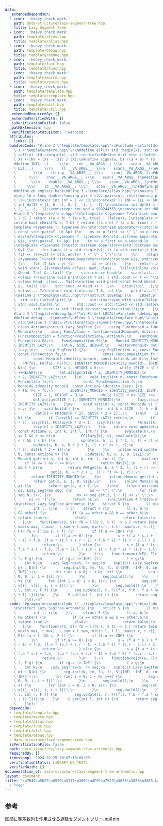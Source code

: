 ```yaml
---
data:
  _extendedDependsOn:
  - icon: ':heavy_check_mark:'
    path: data-structure/lazy-segment-tree.hpp
    title: Lazy Segment Tree
  - icon: ':heavy_check_mark:'
    path: template/alias.hpp
    title: template/alias.hpp
  - icon: ':heavy_check_mark:'
    path: template/debug.hpp
    title: template/debug.hpp
  - icon: ':heavy_check_mark:'
    path: template/func.hpp
    title: template/func.hpp
  - icon: ':heavy_check_mark:'
    path: template/macro.hpp
    title: template/macro.hpp
  - icon: ':heavy_check_mark:'
    path: template/template.hpp
    title: template/template.hpp
  - icon: ':heavy_check_mark:'
    path: template/util.hpp
    title: template/util.hpp
  _extendedRequiredBy: []
  _extendedVerifiedWith: []
  _isVerificationFailed: false
  _pathExtension: hpp
  _verificationStatusIcon: ':warning:'
  attributes:
    links: []
  bundledCode: "#line 2 \"template/template.hpp\"\n#include <bits/stdc++.h>\n#line\
    \ 3 \"template/macro.hpp\"\n\n#define all(x) std::begin(x), std::end(x)\n#define\
    \ rall(x) std::rbegin(x), std::rend(x)\n#define elif else if\n#define updiv(N,\
    \ X) (((N) + (X) - (1)) / (X))\n#define sigma(a, b) ((a + b) * (b - a + 1) / 2)\n\
    #define INT(...)     \\\n    int __VA_ARGS__; \\\n    scan(__VA_ARGS__)\n#define\
    \ LL(...)     \\\n    ll __VA_ARGS__; \\\n    scan(__VA_ARGS__)\n#define STR(...)\
    \        \\\n    string __VA_ARGS__; \\\n    scan(__VA_ARGS__)\n#define CHR(...)\
    \      \\\n    char __VA_ARGS__; \\\n    scan(__VA_ARGS__)\n#define DOU(...) \
    \       \\\n    double __VA_ARGS__; \\\n    scan(__VA_ARGS__)\n#define LD(...)\
    \     \\\n    ld __VA_ARGS__; \\\n    scan(__VA_ARGS__)\n#define pb push_back\n\
    #define eb emplace_back\n#line 3 \"template/alias.hpp\"\n\nusing ll = long long;\n\
    using ld = long double;\nusing pii = std::pair<int, int>;\nusing pll = std::pair<ll,\
    \ ll>;\nconstexpr int inf = 1 << 30;\nconstexpr ll INF = 1LL << 60;\nconstexpr\
    \ int dx[8] = {1, 0, -1, 0, 1, -1, 1, -1};\nconstexpr int dy[8] = {0, 1, 0, -1,\
    \ 1, 1, -1, -1};\nconstexpr int mod = 998244353;\nconstexpr int MOD = 1e9 + 7;\n\
    #line 3 \"template/func.hpp\"\n\ntemplate <typename T>\ninline bool chmax(T& a,\
    \ T b) { return ((a < b) ? (a = b, true) : (false)); }\ntemplate <typename T>\n\
    inline bool chmin(T& a, T b) { return ((a > b) ? (a = b, true) : (false)); }\n\
    template <typename T, typename U>\nstd::ostream &operator<<(std::ostream &os,\
    \ const std::pair<T, U> &p) {\n    os << p.first << \" \" << p.second;\n    return\
    \ os;\n}\ntemplate <typename T, typename U>\nstd::istream &operator>>(std::istream\
    \ &is, std::pair<T, U> &p) {\n    is >> p.first >> p.second;\n    return is;\n\
    }\ntemplate <typename T>\nstd::ostream &operator<<(std::ostream &os, const std::vector<T>\
    \ &v) {\n    for (auto it = std::begin(v); it != std::end(v);) {\n        os <<\
    \ *it << ((++it) != std::end(v) ? \" \" : \"\");\n    }\n    return os;\n}\ntemplate\
    \ <typename T>\nstd::istream &operator>>(std::istream &is, std::vector<T> &v)\
    \ {\n    for (T &in : v) {\n        is >> in;\n    }\n    return is;\n}\ninline\
    \ void scan() {}\ntemplate <class Head, class... Tail>\ninline void scan(Head\
    \ &head, Tail &...tail) {\n    std::cin >> head;\n    scan(tail...);\n}\ntemplate\
    \ <class T>\ninline void print(const T &t) { std::cout << t << '\\n'; }\ntemplate\
    \ <class Head, class... Tail>\ninline void print(const Head &head, const Tail\
    \ &...tail) {\n    std::cout << head << ' ';\n    print(tail...);\n}\ntemplate\
    \ <class... T>\ninline void fin(const T &...a) {\n    print(a...);\n    exit(0);\n\
    }\n#line 3 \"template/util.hpp\"\n\nstruct IOSetup {\n    IOSetup() {\n      \
    \  std::cin.tie(nullptr);\n        std::ios::sync_with_stdio(false);\n       \
    \ std::cout.tie(0);\n        std::cout << std::fixed << std::setprecision(12);\n\
    \        std::cerr << std::fixed << std::setprecision(12);\n    }\n} IOSetup;\n\
    #line 3 \"template/debug.hpp\"\n\n#ifdef LOCAL\n#include <debug.hpp>\n#else\n\
    #define debug(...)\n#endif\n#line 8 \"template/template.hpp\"\nusing namespace\
    \ std;\n#line 3 \"data-structure/lazy-segment-tree.hpp\"\n\ntemplate <class Monoid,\
    \ class Action>\nstruct Lazy_SegTree {\n    using FuncMonoid = function<Monoid(Monoid,\
    \ Monoid)>;\n    using FuncAction = function<void(Monoid&, Action)>;\n    using\
    \ FuncComposition = function<void(Action&, Action)>;\n    FuncMonoid FM;\n   \
    \ FuncAction FA;\n    FuncComposition FC;\n    Monoid IDENTITY_MONOID;\n    Action\
    \ IDENTITY_LAZY;\n    int N, SIZE, HEIGHT;\n    vector<Monoid> dat;\n    vector<Action>\
    \ lazy;\n\n    Lazy_SegTree() {}\n    Lazy_SegTree(int n, const FuncMonoid fm,\
    \ const FuncAction fa,\n                 const FuncComposition fc,\n         \
    \        const Monoid& identity_monoid, const Action& identity_lazy)\n       \
    \ : FM(fm), FA(fa), FC(fc), IDENTITY_MONOID(identity_monoid), IDENTITY_LAZY(identity_lazy),\
    \ N(n) {\n        SIZE = 1, HEIGHT = 0;\n        while (SIZE < n) SIZE <<= 1,\
    \ ++HEIGHT;\n        dat.assign(SIZE * 2, IDENTITY_MONOID);\n        lazy.assign(SIZE\
    \ * 2, IDENTITY_LAZY);\n    }\n    void init(int n, const FuncMonoid fm, const\
    \ FuncAction fa,\n              const FuncComposition fc,\n              const\
    \ Monoid& identity_monoid, const Action& identity_lazy) {\n        FM = fm, FA\
    \ = fa, FC = fc;\n        IDENTITY_MONOID = identity_monoid, IDENTITY_LAZY = identity_lazy;\n\
    \        SIZE = 1, HEIGHT = 0;\n        while (SIZE < n) SIZE <<= 1, ++HEIGHT;\n\
    \        dat.assign(SIZE * 2, IDENTITY_MONOID);\n        lazy.assign(SIZE * 2,\
    \ IDENTITY_LAZY);\n    }\n\n    void set(int a, const Monoid& v) { dat[a + SIZE]\
    \ = v; }\n    void build() {\n        for (int k = SIZE - 1; k > 0; --k)\n   \
    \         dat[k] = FM(dat[k * 2], dat[k * 2 + 1]);\n    }\n\n    inline void evaluate(int\
    \ k) {\n        if (lazy[k] == IDENTITY_LAZY) return;\n        if (k < SIZE) FC(lazy[k\
    \ * 2], lazy[k]), FC(lazy[k * 2 + 1], lazy[k]);\n        FA(dat[k], lazy[k]);\n\
    \        lazy[k] = IDENTITY_LAZY;\n    }\n    inline void update(int a, int b,\
    \ const Action& v, int k, int l, int r) {\n        evaluate(k);\n        if (a\
    \ <= l && r <= b)\n            FC(lazy[k], v), evaluate(k);\n        else if (a\
    \ < r && l < b) {\n            update(a, b, v, k * 2, l, (l + r) >> 1);\n    \
    \        update(a, b, v, k * 2 + 1, (l + r) >> 1, r);\n            dat[k] = FM(dat[k\
    \ * 2], dat[k * 2 + 1]);\n        }\n    }\n    inline void update(int a, int\
    \ b, const Action& v) {\n        update(a, b, v, 1, 0, SIZE);\n    }\n\n    inline\
    \ Monoid get(int a, int b, int k, int l, int r) {\n        evaluate(k);\n    \
    \    if (a <= l && r <= b)\n            return dat[k];\n        else if (a < r\
    \ && l < b)\n            return FM(get(a, b, k * 2, l, (l + r) >> 1),\n      \
    \                get(a, b, k * 2 + 1, (l + r) >> 1, r));\n        else\n     \
    \       return IDENTITY_MONOID;\n    }\n    inline Monoid get(int a, int b) {\n\
    \        return get(a, b, 1, 0, SIZE);\n    }\n    inline Monoid operator[](int\
    \ a) {\n        return get(a, a + 1);\n    }\n\n    friend ostream& operator<<(ostream&\
    \ os, Lazy_SegTree seg) {\n        os << \"[ \";\n        for (int i = 0; i <\
    \ seg.N; i++) {\n            os << seg.get(i, i + 1) << \" \";\n        }\n  \
    \      os << ']';\n        return os;\n    }\n};\n#line 4 \"data-structure/lazy-segment-tree-arthmetic.hpp\"\
    \n\nstruct Lazy_SegTree_Arthmetic {\n    struct S {\n        ll min, max, sum;\n\
    \        int l, r;\n    };\n    struct F {\n        ll a, b;\n        bool operator==(const\
    \ F& other) {\n            if (a == other.a && b == other.b)\n               \
    \ return true;\n            else\n                return false;\n        }\n \
    \   };\n    function<S(S, S)> fm = [](S s, S t) -> S { return {min(s.min, t.min),\
    \ max(s.max, t.max), s.sum + t.sum, min(s.l, t.l), max(s.r, t.r)}; };\n    function<void(S&,\
    \ F)> fa = [](S& s, F f) {\n        if (f.a == INF) {\n            return;\n \
    \       }\n        if (f.a >= 0) {\n            s = {f.a * s.l + f.b, f.a * (s.r\
    \ - 1) + f.b, (f.a * (s.l + s.r - 1) + f.b * 2) * (s.r - s.l) / 2, s.l, s.r};\n\
    \            return;\n        } else {\n            s = {f.a * (s.r - 1) + f.b,\
    \ f.a * s.l + f.b, (f.a * (s.l + s.r - 1) + f.b * 2) * (s.r - s.l) / 2, s.l, s.r};\n\
    \            return;\n        }\n    };\n    function<void(F&, F)> fc = [](F&\
    \ f, F g) {\n        if (g.a != INF) {\n            f = g;\n        }\n    };\n\
    \    int N;\n    Lazy_SegTree<S, F> seg;\n    explicit Lazy_SegTree_Arthmetic(int\
    \ n) : N(n) {\n        seg.init(N, fm, fa, fc, S({INF, -INF, 0, inf, -inf}), F({INF,\
    \ INF}));\n        for (int i = 0; i < N; i++) {\n            seg.set(i, S({0,\
    \ 0, 0, i, i + 1}));\n        }\n        seg.build();\n    }\n    void init(vector<int>\
    \ v) {\n        for (int i = 0; i < N; i++) {\n            seg.set(i, S({v[i],\
    \ v[i], v[i], i, i + 1}));\n        }\n        seg.build();\n    }\n    void update(int\
    \ l, int r, F f) {\n        seg.update(l, r, F({f.a, f.b - f.a * seg.get(l, l\
    \ + 1).l}));\n    }\n    S get(int l, int r) {\n        return seg.get(l, r);\n\
    \    }\n};\n"
  code: "#pragma once\n#include \"../template/template.hpp\"\n#include \"../data-structure/lazy-segment-tree.hpp\"\
    \n\nstruct Lazy_SegTree_Arthmetic {\n    struct S {\n        ll min, max, sum;\n\
    \        int l, r;\n    };\n    struct F {\n        ll a, b;\n        bool operator==(const\
    \ F& other) {\n            if (a == other.a && b == other.b)\n               \
    \ return true;\n            else\n                return false;\n        }\n \
    \   };\n    function<S(S, S)> fm = [](S s, S t) -> S { return {min(s.min, t.min),\
    \ max(s.max, t.max), s.sum + t.sum, min(s.l, t.l), max(s.r, t.r)}; };\n    function<void(S&,\
    \ F)> fa = [](S& s, F f) {\n        if (f.a == INF) {\n            return;\n \
    \       }\n        if (f.a >= 0) {\n            s = {f.a * s.l + f.b, f.a * (s.r\
    \ - 1) + f.b, (f.a * (s.l + s.r - 1) + f.b * 2) * (s.r - s.l) / 2, s.l, s.r};\n\
    \            return;\n        } else {\n            s = {f.a * (s.r - 1) + f.b,\
    \ f.a * s.l + f.b, (f.a * (s.l + s.r - 1) + f.b * 2) * (s.r - s.l) / 2, s.l, s.r};\n\
    \            return;\n        }\n    };\n    function<void(F&, F)> fc = [](F&\
    \ f, F g) {\n        if (g.a != INF) {\n            f = g;\n        }\n    };\n\
    \    int N;\n    Lazy_SegTree<S, F> seg;\n    explicit Lazy_SegTree_Arthmetic(int\
    \ n) : N(n) {\n        seg.init(N, fm, fa, fc, S({INF, -INF, 0, inf, -inf}), F({INF,\
    \ INF}));\n        for (int i = 0; i < N; i++) {\n            seg.set(i, S({0,\
    \ 0, 0, i, i + 1}));\n        }\n        seg.build();\n    }\n    void init(vector<int>\
    \ v) {\n        for (int i = 0; i < N; i++) {\n            seg.set(i, S({v[i],\
    \ v[i], v[i], i, i + 1}));\n        }\n        seg.build();\n    }\n    void update(int\
    \ l, int r, F f) {\n        seg.update(l, r, F({f.a, f.b - f.a * seg.get(l, l\
    \ + 1).l}));\n    }\n    S get(int l, int r) {\n        return seg.get(l, r);\n\
    \    }\n};"
  dependsOn:
  - template/template.hpp
  - template/macro.hpp
  - template/alias.hpp
  - template/func.hpp
  - template/util.hpp
  - template/debug.hpp
  - data-structure/lazy-segment-tree.hpp
  isVerificationFile: false
  path: data-structure/lazy-segment-tree-arthmetic.hpp
  requiredBy: []
  timestamp: '2024-02-25 20:07:13+09:00'
  verificationStatus: LIBRARY_NO_TESTS
  verifiedWith: []
documentation_of: data-structure/lazy-segment-tree-arthmetic.hpp
layout: document
title: "\u7B49\u5DEE\u6570\u5217\u3092\u4F5C\u7528\u3055\u305B\u308B Lazy Segment\
  \ Tree"
---
```


## 参考

[区間に等差数列を作用させる遅延セグメントツリー-null mn](https://null-mn.hatenablog.com/entry/2021/08/22/064325)
